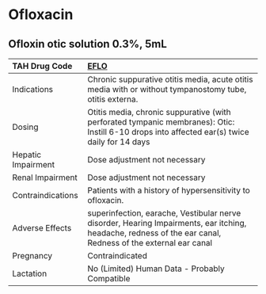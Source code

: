 # Ofloxacin

## Ofloxin otic solution 0.3%, 5mL

| TAH Drug Code      | [EFLO](https://www.tahsda.org.tw/drugs/hissearch.php?drug_code=EFLO)                                                                                        |
|:-------------------|:------------------------------------------------------------------------------------------------------------------------------------------------------------|
| Indications        | Chronic suppurative otitis media, acute otitis media with or without tympanostomy tube, otitis externa.                                                     |
| Dosing             | Otitis media, chronic suppurative (with perforated tympanic membranes): Otic: Instill 6-10 drops into affected ear(s) twice daily for 14 days               |
| Hepatic Impairment | Dose adjustment not necessary                                                                                                                               |
| Renal Impairment   | Dose adjustment not necessary                                                                                                                               |
| Contraindications  | Patients with a history of hypersensitivity to ofloxacin.                                                                                                   |
| Adverse Effects    | superinfection, earache, Vestibular nerve disorder, Hearing Impairments, ear itching, headache, redness of the ear canal, Redness of the external ear canal |
| Pregnancy          | Contraindicated                                                                                                                                             |
| Lactation          | No (Limited) Human Data - Probably Compatible                                                                                                               |


